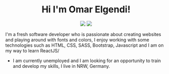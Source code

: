 
<h1 align ="center"> Hi I'm Omar Elgendi!</h1>
<p align="center">
      <a href="https://twitter.com/3omar5ald"><img src="https://img.shields.io/badge/twitter-%231FA1F1?style=flat&logo=twitter&logoColor=white"/></a>
      <a href="https://instagram.com/omarelgende"><img src="https://img.shields.io/badge/instagram-%23E4415F?style=flat&logo=instagram&logoColor=White"/></a>
</p>


I'm a fresh software developer who is passionate about creating websites and playing around with fonts and colors, I enjoy working with some technologies such as HTML, CSS, SASS, Bootstrap, Javascript and I am on my way to learn ReactJS/

- I am currently unemployed and I am looking for an opportunity to train and develop my skills, I live in NRW, Germany.
